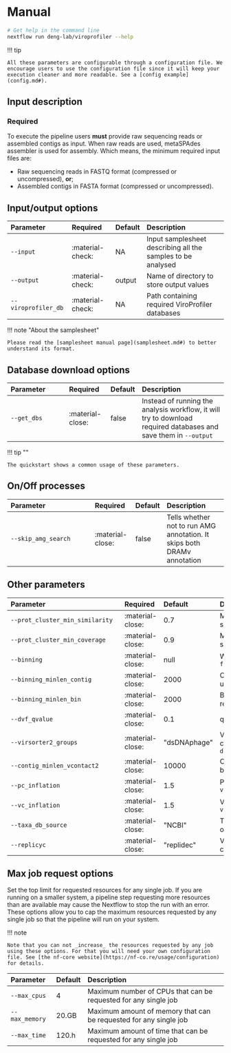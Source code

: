 # Manual

```bash
# Get help in the command line
nextflow run deng-lab/viroprofiler --help
```

!!! tip

    All these parameters are configurable through a configuration file. We encourage users to use the configuration file since it will keep your execution cleaner and more readable. See a [config example](config.md#).

## Input description

### Required

To execute the pipeline users **must** provide raw sequencing reads or assembled contigs as input. When raw reads are used, metaSPAdes assembler is used for assembly. Which means, the minimum required input files are:

* Raw sequencing reads in FASTQ format (compressed or uncompressed), **or**;
* Assembled contigs in FASTA format (compressed or uncompressed).

## Input/output options

| <div style="width:100px">Parameter</div> | Required | Default | Description |
| :--------------------------------------- | :------- | :------ | :---------- |
| `--input`  | :material-check: | NA       | Input samplesheet describing all the samples to be analysed |
| `--output` | :material-check: | output  |  Name of directory to store output values |
| `--viroprofiler_db` | :material-check: | NA | Path containing required ViroProfiler databases |

!!! note "About the samplesheet"
    
    Please read the [samplesheet manual page](samplesheet.md#) to better understand its format.

## Database download options

| <div style="width:120px">Parameter</div> | Required | Default | Description |
| :--------------------------------------- | :------- | :------ | :---------- |
| `--get_dbs`  | :material-close: | false  | Instead of running the analysis workflow, it will try to download required databases and save them in `--output` |

!!! tip ""
    
    The quickstart shows a common usage of these parameters.

## On/Off processes

| <div style="width:180px">Parameter</div> | Required | Default | Description |
| :--------------------------------------- | :------- | :------ | :---------- |
| `--skip_amg_search` | :material-close: | false | Tells whether not to run AMG annotation. It skips both DRAMv annotation |


## Other parameters

| <div style="width:249px">Parameter</div> | Required | Default | Description |
| :--------------------------------------- | :------- | :------ | :---------- |
| `--prot_cluster_min_similarity` | :material-close: | 0.7 | Minimum similarity of protein seqs in the same cluster |
| `--prot_cluster_min_coverage` | :material-close: | 0.9 | Minimum similarity of protein seqs in the same cluster |
| `--binning` | :material-close: | null | Which binning tool to use, `vRhyme`, `phamb` or `false` |
| `--binning_minlen_contig` | :material-close: | 2000 | Congits shorter than this value will not be used for binning |
| `--binning_minlen_bin` | :material-close: | 2000 | Bin size shorter than this value will be removed from down-stream analyses |
| `--dvf_qvalue` | :material-close: | 0.1 | q-value used in `DeepVirFinder` |
| `--virsorter2_groups` | :material-close: | "dsDNAphage" | Viral category detected by `VirSorter2`, could be any combination of `dsDNAphage,NCLDV,RNA,ssDNA,lavidaviridae` |
| `--contig_minlen_vcontact2` | :material-close: | 10000 | Contigs/Bins short than this value will not be used in `vConTACT2` |
| `--pc_inflation` | :material-close: | 1.5 | Protein cluster inflation value used in `vConTACT2` |
| `--vc_inflation` | :material-close: | 1.5 | Viral cluster inflation value used in `vConTACT2` |
| `--taxa_db_source` | :material-close: | "NCBI" | Taxonomy database, could be either `NCBI` or `ICTV` |
| `--replicyc` | :material-close: | "replidec" | Viral replication cycle prediction method, could be either `replidec` or `bacphlip` |


## Max job request options

Set the top limit for requested resources for any single job. If you are running on a smaller system, a pipeline step requesting more resources than are available may cause the Nextflow to stop the run with an error. These options allow you to cap the maximum resources requested by any single job so that the pipeline will run on your system.

!!! note
    
    Note that you can not _increase_ the resources requested by any job using these options. For that you will need your own configuration file. See [the nf-core website](https://nf-co.re/usage/configuration) for details.

| Parameter | Default | Description |
| :-------- | :------ | :---------- |
| `--max_cpus`   | 4     | Maximum number of CPUs that can be requested for any single job   |
| `--max_memory` | 20.GB  | Maximum amount of memory that can be requested for any single job |
| `--max_time`   | 120.h   | Maximum amount of time that can be requested for any single job   |